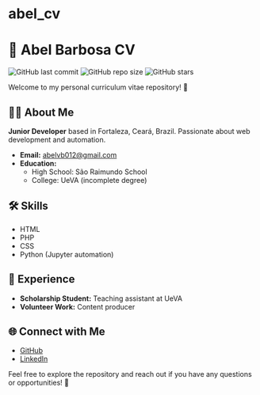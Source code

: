# abel_cv

# 📄 Abel Barbosa CV

![GitHub last commit](https://img.shields.io/github/last-commit/abel8260/abel_cv)
![GitHub repo size](https://img.shields.io/github/repo-size/abel8260/abel_cv)
![GitHub stars](https://img.shields.io/github/stars/abel8260/abel_cv?style=social)

Welcome to my personal curriculum vitae repository! 🎉

## 👨‍💻 About Me

**Junior Developer** based in Fortaleza, Ceará, Brazil. Passionate about web development and automation.

- **Email:** abelvb012@gmail.com
- **Education:**
  - High School: São Raimundo School
  - College: UeVA (incomplete degree)

## 🛠️ Skills

- HTML
- PHP
- CSS
- Python (Jupyter automation)

## 💼 Experience

- **Scholarship Student:** Teaching assistant at UeVA
- **Volunteer Work:** Content producer

## 🌐 Connect with Me

- [GitHub](https://github.com/abel8260)
- [LinkedIn](https://www.linkedin.com/in/abel-barbosa)

Feel free to explore the repository and reach out if you have any questions or opportunities! 🚀

